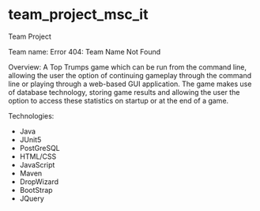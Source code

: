# team_project_msc_it
Team Project 


Team name: Error 404: Team Name Not Found

Overview: A Top Trumps game which can be run from the command line, allowing the user the option of continuing gameplay through the command line or playing through a web-based GUI application. The game makes use of database technology, storing game results and allowing the user the option to access these statistics on startup or at the end of a game. 

Technologies:

- Java
- JUnit5
- PostGreSQL
- HTML/CSS
- JavaScript
- Maven
- DropWizard
- BootStrap
- JQuery

